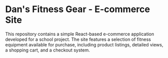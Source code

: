 # Dan's Fitness Gear - E-commerce Site

This repository contains a simple React-based e-commerce application developed for a school project. The site features a selection of fitness equipment available for purchase, including product listings, detailed views, a shopping cart, and a checkout system.
